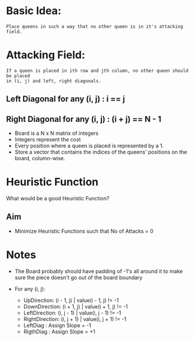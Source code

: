 # Basic Idea: 
	Place queens in such a way that no other queen is in it's attacking field.

# Attacking Field: 
	If a queen is placed in ith row and jth column, no other queen should be placed
	in (i, j) and left, right diagonals.

## Left Diagonal for any (i, j)  : i == j
## Right Diagonal for any (i, j) : (i + j) == N - 1

* Board is a N x N  matrix of integers
* Integers represent the cost
* Every position where a queen is placed is represented by a 1.
* Store a vector that contains the indices of the queens' positions on the board, column-wise.

# Heuristic Function

What would be a good Heuristic Function?

## Aim

* Minimize Heuristic Functions such that No of Attacks = 0

# Notes

* The Board probably should have padding of -1's all around it to make sure the piece doesn't 
	go out of the board boundary

* For any (i, j):
	* UpDirection:    (i - 1, j) | value(i - 1, j) != -1
	* DownDirection:  (i + 1, j) | value(i + 1, j) != -1
	* LeftDirection:  (i, j - 1) | value(i, j - 1) != -1
	* RightDirection: (i, j + 1) | value(i, j + 1) != -1
	* LeftDiag      : Assign Slope = -1
	* RigthDiag     : Assign Slope = +1


